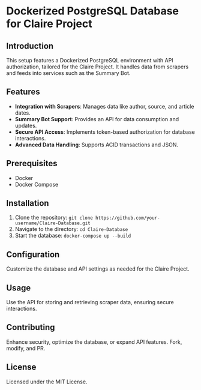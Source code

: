 # Dockerized PostgreSQL Database for Claire Project

## Introduction
This setup features a Dockerized PostgreSQL environment with API authorization, tailored for the Claire Project. It handles data from scrapers and feeds into services such as the Summary Bot.

## Features
- **Integration with Scrapers**: Manages data like author, source, and article dates.
- **Summary Bot Support**: Provides an API for data consumption and updates.
- **Secure API Access**: Implements token-based authorization for database interactions.
- **Advanced Data Handling**: Supports ACID transactions and JSON.

## Prerequisites
- Docker
- Docker Compose

## Installation
1. Clone the repository: `git clone https://github.com/your-username/Claire-Database.git`
2. Navigate to the directory: `cd Claire-Database`
3. Start the database: `docker-compose up --build`

## Configuration
Customize the database and API settings as needed for the Claire Project.

## Usage
Use the API for storing and retrieving scraper data, ensuring secure interactions.

## Contributing
Enhance security, optimize the database, or expand API features. Fork, modify, and PR.

## License
Licensed under the MIT License.
